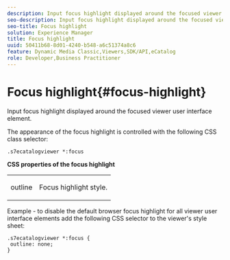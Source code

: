 ```yaml
---
description: Input focus highlight displayed around the focused viewer user interface element.
seo-description: Input focus highlight displayed around the focused viewer user interface element.
seo-title: Focus highlight
solution: Experience Manager
title: Focus highlight
uuid: 50411b68-8d01-4240-b548-a6c51374a8c6
feature: Dynamic Media Classic,Viewers,SDK/API,eCatalog
role: Developer,Business Practitioner
---
```


# Focus highlight{#focus-highlight}

Input focus highlight displayed around the focused viewer user interface element.

<!--<a id="section_E8B3D0BF9FF548F188F717D6EA65EC32"></a>-->

The appearance of the focus highlight is controlled with the following CSS class selector:

```
.s7ecatalogviewer *:focus
```

**CSS properties of the focus highlight**

<table id="table_C48C56E696304C9BAFEE71BA9EA9A174"> 
 <tbody> 
  <tr> 
   <td colname="col1"> <p> <span class="codeph"> outline </span> </p> </td> 
   <td colname="col2"> <p> Focus highlight style. </p> </td> 
  </tr> 
 </tbody> 
</table>

Example - to disable the default browser focus highlight for all viewer user interface elements add the following CSS selector to the viewer's style sheet:

```
.s7ecatalogviewer *:focus { 
 outline: none; 
}
```

